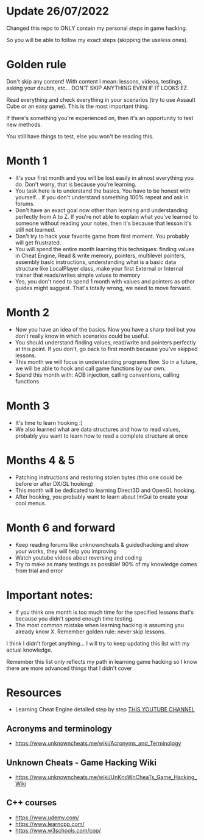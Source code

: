 # Update 26/07/2022
Changed this repo to ONLY contain my personal steps in game hacking. 

So you will be able to follow my exact steps (skipping the useless ones).

# Golden rule

Don't skip any content! With content I mean: lessons, videos, testings, asking your doubts, etc... DON'T SKIP ANYTHING EVEN IF IT LOOKS EZ.

Read everything and check everything in your scenarios (try to use Assault Cube or an easy game). This is the most important thing.

If there's something you're experienced on, then it's an opportunity to test new methods. 

You still have things to test, else you won't be reading this.


# Month 1

- It's your first month and you will be lost easily in almost everything you do. Don't worry, that is because you're learning.
- You task here is to understand the basics. You have to be honest with yourself... if you don't understand something 100% repeat and ask in forums.
- Don't have an exact goal now other than learning and understanding perfectly from A to Z. If you're not able to explain what you've learned to someone without reading your notes, then it's because that lesson it's still not learned.
- Don't try to hack your favorite game from first moment. You probably will get frustrated.
- You will spend the entire month learning this techniques: finding values in Cheat Engine, Read & write memory, pointers, multilevel pointers, assembly basic instructions, understanding what is a basic data structure like LocalPlayer class, make your first External or Internal trainer that reads/writes simple values to memory
- Yes, you don't need to spend 1 month with values and pointers as other guides might suggest. That's totally wrong, we need to move forward.

# Month 2

- Now you have an idea of the basics. Now you have a sharp tool but you don't really know in which scenarios could be useful.
- You should understand finding values, read/write and pointers perfectly at this point. If you don't, go back to first month because you've skipped lessons.
- This month we will focus in understanding programs flow. So in a future, we will be able to hook and call game functions by our own.
- Spend this month with: AOB injection, calling conventions, calling functions

# Month 3

- It's time to learn hooking :)
- We also learned what are data structures and how to read values, probably you want to learn how to read a complete structure at once

# Months 4 & 5

- Patching instructions and restoring stolen bytes (this one could be before or after DX/GL hooking)
- This month will be dedicated to learning Direct3D and OpenGL hooking.
- After hooking, you probably want to learn about ImGui to create your cool menus.

# Month 6 and forward

- Keep reading forums like unknowncheats & guidedhacking and show your works, they will help you improving
- Watch youtube videos about reversing and coding
- Try to make as many testings as possible! 90% of my knowledge comes from trial and error

# Important notes: 

- If you think one month is too much time for the specified lessons that's because you didn't spend enough time testing.
- The most common mistake when learning hacking is assuming you already know X. Remember golden rule: never skip lessons.

I think I didn't forget anything... I will try to keep updating this list with my actual knowledge.

Remember this list only reflects my path in learning game hacking so I know there are more advanced things that I didn't cover

# Resources

- Learning Cheat Engine detailed step by step [THIS YOUTUBE CHANNEL](https://www.youtube.com/channel/UCxuUEVD4bQqT3twlaeW9usQ)

## Acronyms and terminology
- https://www.unknowncheats.me/wiki/Acronyms_and_Terminology

## Unknown Cheats - Game Hacking Wiki
- https://www.unknowncheats.me/wiki/UnKnoWnCheaTs_Game_Hacking_Wiki

## C++ courses
- https://www.udemy.com/
- https://www.learncpp.com/
- https://www.w3schools.com/cpp/
